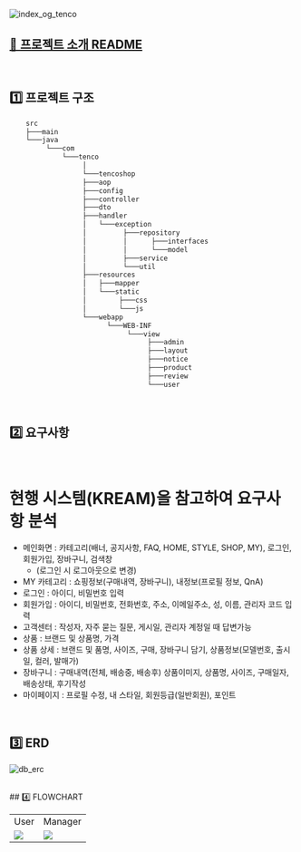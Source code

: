 ![index_og_tenco](https://user-images.githubusercontent.com/124985978/235557646-7d522796-0516-4f3b-b931-d435d2c805fa.png)
## [👋 프로젝트 소개 README](https://github.com/moon335/tenco_shop_project/wiki/%ED%94%84%EB%A1%9C%EC%A0%9D%ED%8A%B8-%EC%86%8C%EA%B0%9C-README)
<br>

## 1️⃣ 프로젝트 구조

```bash
    src   
    ├───main  
    └───java
         └───com
             └───tenco
                  │   
                  └───tencoshop
                  ├───aop
                  ├───config
                  ├───controller
                  ├───dto
                  ├───handler
                  │   └───exception     
                  │         ├───repository
                  │         │      ├───interfaces
                  │         │      └───model
                  │         ├───service
                  │         └───util 
                  ├───resources
                  │   ├───mapper
                  │   └───static
                  │        ├───css
                  │        └───js
                  └───webapp
                        └───WEB-INF
                             └───view
                                  ├───admin
                                  ├───layout
                                  ├───notice
                                  ├───product
                                  ├───review
                                  └───user  
```

<br>

## 2️⃣ 요구사항

<br>


# 현행 시스템(KREAM)을 참고하여 요구사항 분석
* 메인화면 : 카테고리(배너, 공지사항, FAQ, HOME, STYLE, SHOP, MY), 로그인, 회원가입, 장바구니, 검색창
  * (로그인 시 로그아웃으로 변경)
* MY 카테고리 : 쇼핑정보(구매내역, 장바구니), 내정보(프로필 정보, QnA)
* 로그인 : 아이디, 비밀번호 입력
* 회원가입 : 아이디, 비밀번호, 전화번호, 주소, 이메일주소, 성, 이름, 관리자 코드 입력
* 고객센터 : 작성자, 자주 묻는 질문, 게시일, 관리자 계정일 때 답변가능
* 상품 : 브랜드 및 상품명, 가격
* 상품 상세 : 브랜드 및 품명, 사이즈, 구매, 장바구니 담기, 상품정보(모델번호, 출시일, 컬러, 발매가)
* 장바구니 : 구매내역(전체, 배송중, 배송후) 상품이미지, 상품명, 사이즈, 구매일자, 배송상태, 후기작성
* 마이페이지 : 프로필 수정, 내 스타일, 회원등급(일반회원), 포인트




<br>

## 3️⃣ ERD

![db_erc](https://user-images.githubusercontent.com/124985978/235618173-1603b9b3-33a4-430c-a872-132f665edb0d.png)

<br>
## 4️⃣ FLOWCHART
<table>
<tr>
<td>User</td>
<td>Manager</td>
</tr>
<tr>
<td><img src="https://user-images.githubusercontent.com/124985978/235823234-d976fc6a-ef5f-4a89-a813-5832198d7d0b.jpg"></td>
<td><img src="https://user-images.githubusercontent.com/124985978/235823280-f5a47a40-f2d6-4eec-9315-9fcbee4052b3.jpg"></td>
</tr>
</table>

